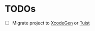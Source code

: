 # TODOs

- [ ] Migrate project to [XcodeGen](https://github.com/yonaskolb/XcodeGen) or [Tuist](https://docs.tuist.io/en/guides/start/migrate/xcode-project)
